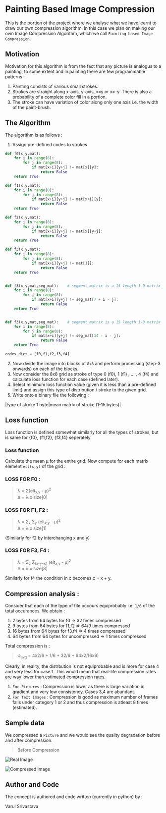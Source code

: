 # Painting Based Image Compression

This is the portion of the project where we analyse what we have learnt to draw our own compression algorithm. In this case we plan on making our own Image Compression Algorithm, which we call `Painting based Image Compression`.

## Motivation

Motivation for this algorithm is from the fact that any picture is analogus to a painting, to some extent and in painting there are few programmable patterns : 
1. Painting consists of various small strokes.
2. Strokes are straight along x-axis, y-axis, x=y or x=-y. There is also a probability of a complete color fill in a portion.
3. The stroke can have variation of color along only one axis i.e. the width of the paint-brush.

## The Algorithm

The algorithm is as follows : 

1. Assign pre-defined codes to strokes 

```python
def f0(x,y,mat):
    for i in range(8):
        for j in range(8):
            if mat[x+i][y+j] != mat[x][y]:
                return False
    return True

def f1(x,y,mat):
    for i in range(8):
        for j in range(8):
            if mat[x+i][y+j] != mat[x+i][y]:
                return False
    return True

def f2(x,y,mat):
    for i in range(8):
        for j in range(8):
            if mat[x+i][y+j] != mat[x][y+j]:
                return False
    return True

def f3(x,y,mat):
    for i in range(8):
        for j in range(8):
            if mat[x+i][y+j] != mat[][]:
                return False
    return True


def f3(x,y,mat,seg_mat):    # segment_matrix is a 15 length 1-D matrix
    for i in range(8):
        for j in range(8):
            if mat[x+i][y+j] != seg_mat[7 + i - j]:
                return False
    return True


def f3(x,y,mat,seg_mat):    # segment_matrix is a 15 length 1-D matrix
    for i in range(8):
        for j in range(8):
            if mat[x+i][y+j] != seg_mat[14 - i - j]:
                return False
    return True

codes_dict = [f0,f1,f2,f3,f4]

```

2. Now divide the image into blocks of `8x8` and perform processing (step-3 onwards) on each of the blocks.
3. Now consider the 8x8 grid as stroke of type 0 (f0), 1 (f1) , ... , 4 (f4) and calculate loss function for each case (defined later).
4. Select minimum loss function value (given it is less than a pre-defined limit) and assign this type of distribution / stroke to the given grid.
5. Write onto a binary file the following :

|type of stroke 1 byte|mean matrix of stroke (1-15 bytes)|


## Loss function 

Loss function is defined somewhat similarly for all the types of strokes, but is same for {f0}, {f1,f2}, {f3,f4} seperately. 

### Loss function 

Calculate the mean &mu; for the entire grid. Now compute for each matrix element `elt(x,y)` of the grid : 

### LOSS FOR F0 : 

> &lambda; = &Sigma;(elt<sub>x,y</sub> - &mu;)<sup>2</sup>  
> &Delta; = &lambda; x size[0]

### LOSS FOR F1, F2 : 

> &lambda; = &Sigma;<sub>x</sub> &Sigma;<sub>y</sub> (elt<sub>x,y</sub> - &mu;)<sup>2</sup>     
> &Delta; = &lambda; x size[1]

(Similarly for f2 by interchanging x and y)

### LOSS FOR F3, F4 : 

> &lambda; = &Sigma;<sub>c</sub> &Sigma;<sub>(x-y=c)</sub> (elt<sub>x,y</sub> - &mu;)<sup>2</sup>   
> &Delta; = &lambda; x size[3]

Similarly for f4 the condition in c becomes c = x + y.

## Compression analysis : 

Consider that each of the type of file occours equiprobably i.e. `1/6` of the total occurances.
We obtain : 
1. 2 bytes from 64 bytes for f0 => 32 times compressed
2. 9 bytes from 64 bytes for f1,f2 => 64/9 times compressed
3. 16 bytes from 64 bytes for f3,f4 => 4 times compressed
4. 64 bytes from 64 bytes for uncompressed => 1 times compressed

Total compression is : 
> &phi;<sub>avg</sub> = 4x2/6 + 1/6 + 32/6 + 64x2/(6x9)

Clearly, in reality, the distrbution is not equiprobable and is more for case 4 and very less for case 1. This would mean that real-life compression rates are way lower than estimated compression rates. 

1. `For Pictures` : Compression is lower as there is large variation in gradient and very low consistency. Cases 3,4 are abundant.
2. `For Text Images` : Compression is good as maximum number of frames falls under category 1 or 2 and thus compression is atleast 8 times (estimated).

## Sample data 

We compressed a `Picture` and we would see the quality degradation before and after compression. 

> Before Compression 

![Real Image](https://github.com/vs666/PiedPiper/blob/master/Image%20Compression/PBIC/image.jpg)

![Compressed Image](https://github.com/vs666/PiedPiper/blob/master/Image%20Compression/PBIC/compressed_image.jpg)


## Author and Code 

The concept is authored and code written (currently in python) by : 

Varul Srivastava 